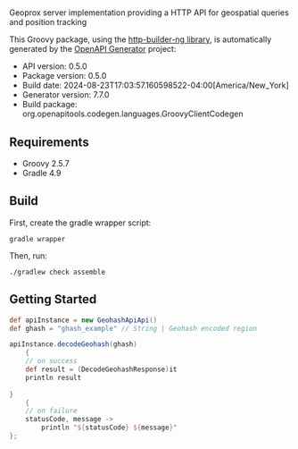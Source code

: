# 

Geoprox server implementation providing a HTTP API for geospatial queries and position tracking

This Groovy package, using the [http-builder-ng library](https://http-builder-ng.github.io/http-builder-ng/), is automatically generated by the [OpenAPI Generator](https://openapi-generator.tech) project:

- API version: 0.5.0
- Package version: 0.5.0
- Build date: 2024-08-23T17:03:57.160598522-04:00[America/New_York]
- Generator version: 7.7.0
- Build package: org.openapitools.codegen.languages.GroovyClientCodegen

## Requirements

* Groovy 2.5.7
* Gradle 4.9

## Build

First, create the gradle wrapper script:

```
gradle wrapper
```

Then, run:

```
./gradlew check assemble
```

## Getting Started


```groovy
def apiInstance = new GeohashApiApi()
def ghash = "ghash_example" // String | Geohash encoded region

apiInstance.decodeGeohash(ghash)
    {
    // on success
    def result = (DecodeGeohashResponse)it
    println result
    
}
    {
    // on failure
    statusCode, message ->
        println "${statusCode} ${message}"
};
```

